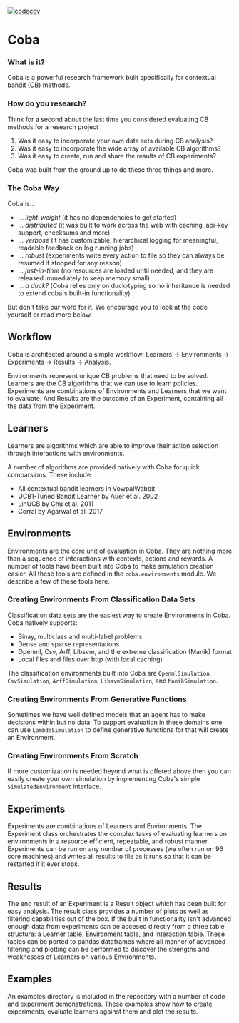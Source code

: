 [![codecov](https://codecov.io/gh/VowpalWabbit/coba/branch/master/graph/badge.svg?token=885XLZJ2D4)](https://codecov.io/gh/VowpalWabbit/coba)

# Coba

### What is it?

 Coba is a powerful research framework built specifically for contextual bandit (CB) methods.

### How do you research?

Think for a second about the last time you considered evaluating CB methods for a research project

 1. Was it easy to incorporate your own data sets during CB analysis?
 2. Was it easy to incorporate the wide array of available CB algorithms?
 3. Was it easy to create, run and share the results of CB experiments?

Coba was built from the ground up to do these three things and more.

### The Coba Way
 
 Coba is...
 
 * ... *light-weight* (it has no dependencies to get started)
 * ... *distributed* (it was built to work across the web with caching, api-key support, checksums and more)
 * ... *verbose* (it has customizable, hierarchical logging for meaningful, readable feedback on log running jobs)
 * ... *robust* (experiments write every action to file so they can always be resumed if stopped for any reason)
 * ... *just-in-time* (no resources are loaded until needed, and they are released immediately to keep memory small)
 * ... *a duck?* (Coba relies only on duck-typing so no inheritance is needed to extend coba's built-in functionality)
 
 But don't take our word for it. We encourage you to look at the code yourself or read more below.
 
 ## Workflow
 
 Coba is architected around a simple workflow: Learners -> Environments -> Experiments -> Results -> Analysis.
 
 Environments represent unique CB problems that need to be solved. Learners are the CB algorithms that we can use to learn policies. Experiments are combinations of Environments and Learners that we want to evaluate. And Results are the outcome of an Experiment, containing all the data from the Experiment.
 
 ## Learners
 
 Learners are algorithms which are able to improve their action selection through interactions with environments.
 
 A number of algorithms are provided natively with Coba for quick comparsions. These include:
 
 * All contextual bandit learners in VowpalWabbit
 * UCB1-Tuned Bandit Learner by Auer et al. 2002
 * LinUCB by Chu et al. 2011
 * Corral by Agarwal et al. 2017
 
 ## Environments
 
 Environments are the core unit of evaluation in Coba. They are nothing more than a sequence of interactions with contexts, actions and rewards. A number of tools have been built into Coba to make simulation creation easier. All these tools are defined in the `coba.environments` module. We describe a few of these tools here.
 
 ### Creating Environments From Classification Data Sets
 
 Classification data sets are the easiest way to create Environments in Coba. Coba natively supports: 
 
 * Binay, multiclass and multi-label problems
 * Dense and sparse representations
 * Openml, Csv, Arff, Libsvm, and the extreme classification (Manik) format
 * Local files and files over http (with local caching)
 
 The classification environments built into Coba are `OpenmlSimulation`, `CsvSimulation`, `ArffSimulation`, `LibsvmSimulation`, and `ManikSimulation`.

 ### Creating Environments From Generative Functions
 
 Sometimes we have well defined models that an agent has to make decisions within but no data. To support evaluation in these domains one can use `LambdaSimulation` to define generative functions for that will create an Environment. 
 
 ### Creating Environments From Scratch
 
 If more customization is needed beyond what is offered above then you can easily create your own simulation by implementing Coba's simple `SimulatedEnvironment` interface.

## Experiments
 
 Experiments are combinations of Learners and Environments. The Experiment class orchestrates the complex tasks of evaluating learners on environments in a resource efficient, repeatable, and robust manner. Experiments can be run on any number of processes (we often run on 96 core machines) and writes all results to file as it runs so that it can be restarted if it ever stops.
 
## Results

 The end result of an Experiment is a Result object which has been built for easy analysis. The result class provides a number of plots as well as filtering capabilities out of the box. If the built in functionality isn't advanced enough data from experiments can be accesed directly from a three table structure: a Learner table, Environment table, and Interaction table. These tables can be ported to pandas dataframes where all manner of advanced filtering and plotting can be performed to discover the strengths and weaknesses of Learners on various Environments.
 
 ## Examples
 
 An examples directory is included in the repository with a number of code and experiment demonstrations. These examples show how to create experiments, evaluate learners against them and plot the results.
